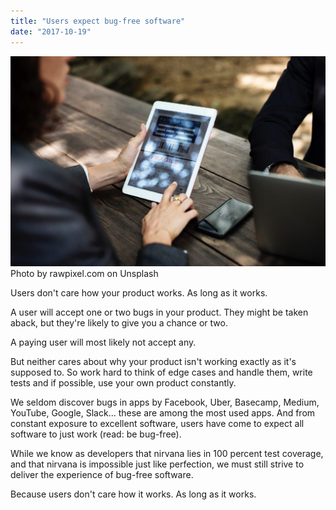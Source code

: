 ```yaml
---
title: "Users expect bug-free software"
date: "2017-10-19"
---
```


![people using ipad phone and laptop](images/users-using-ipad-phone-and-laptop-1024x683.jpg) Photo by rawpixel.com on Unsplash

Users don't care how your product works. As long as it works.

A user will accept one or two bugs in your product. They might be taken aback, but they're likely to give you a chance or two.

A paying user will most likely not accept any.

But neither cares about why your product isn't working exactly as it's supposed to. So work hard to think of edge cases and handle them, write tests and if possible, use your own product constantly.

We seldom discover bugs in apps by Facebook, Uber, Basecamp, Medium, YouTube, Google, Slack... these are among the most used apps. And from constant exposure to excellent software, users have come to expect all software to just work (read: be bug-free).

While we know as developers that nirvana lies in 100 percent test coverage, and that nirvana is impossible just like perfection, we must still strive to deliver the experience of bug-free software.

Because users don't care how it works. As long as it works.
